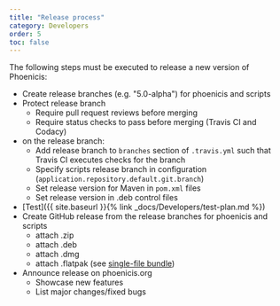 ```yaml
---
title: "Release process"
category: Developers
order: 5
toc: false
---
```


The following steps must be executed to release a new version of Phoenicis:
* Create release branches (e.g. "5.0-alpha") for phoenicis and scripts
* Protect release branch
    * Require pull request reviews before merging
    * Require status checks to pass before merging (Travis CI and Codacy)
* on the release branch:
    * Add release branch to `branches` section of `.travis.yml` such that Travis CI executes checks for the branch
    * Specify scripts release branch in configuration (`application.repository.default.git.branch`)
    * Set release version for Maven in `pom.xml` files
    * Set release version in .deb control files
* [Test]({{ site.baseurl }}{% link _docs/Developers/test-plan.md %})
* Create GitHub release from the release branches for phoenicis and scripts
    * attach .zip
    * attach .deb
    * attach .dmg
    * attach .flatpak (see [single-file bundle](http://docs.flatpak.org/en/latest/single-file-bundles.html))
* Announce release on phoenicis.org
    * Showcase new features
    * List major changes/fixed bugs
